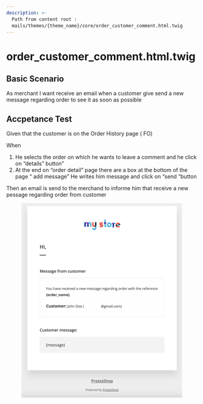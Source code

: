 ```yaml
---
description: >-
  Path from content root :
  mails/themes/{theme_name}/core/order_customer_comment.html.twig
---
```


# order\_customer\_comment.html.twig

## Basic Scenario

As merchant I want receive an email when a customer give send a new message regarding order to see it as soon as possible

## Accpetance Test

Given that the customer is on the Order History page ( FO)

When

1. He selects the order on which he wants to leave a comment and he click on “details” button”
2. At the end on “order detail” page there are a box at the bottom of the page “ add message” He writes him message and click on “send “button&#x20;

Then an email is send to the merchand to informe him that receive a new pessage regarding order from customer



<figure><img src="../../../.gitbook/assets/Untitled (15).png" alt=""><figcaption></figcaption></figure>
